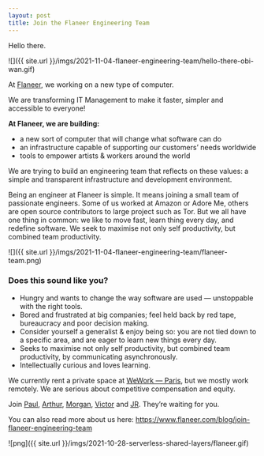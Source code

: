 ```yaml
---
layout: post
title: Join the Flaneer Engineering Team
---
```

<!-- Global site tag (gtag.js) - Google Analytics -->
<script async src="https://www.googletagmanager.com/gtag/js?id=UA-145347384-1"></script>
<script>
  window.dataLayer = window.dataLayer || [];
  function gtag(){dataLayer.push(arguments);}
  gtag('js', new Date());

  gtag('config', 'UA-145347384-1');
</script>

<style TYPE="text/css">
code.has-jax {font: inherit; font-size: 100%; background: inherit; border: inherit;}
</style>
<script type="text/x-mathjax-config">
MathJax.Hub.Config({
    tex2jax: {
        inlineMath: [['$','$'], ['\\(','\\)']],
        skipTags: ['script', 'noscript', 'style', 'textarea', 'pre'] // removed 'code' entry
    }
});
MathJax.Hub.Queue(function() {
    var all = MathJax.Hub.getAllJax(), i;
    for(i = 0; i < all.length; i += 1) {
        all[i].SourceElement().parentNode.className += ' has-jax';
    }
});
</script>
<script type="text/javascript" src="https://cdnjs.cloudflare.com/ajax/libs/mathjax/2.7.4/MathJax.js?config=TeX-AMS_HTML-full"></script>

Hello there.

![]({{ site.url }}/imgs/2021-11-04-flaneer-engineering-team/hello-there-obi-wan.gif)

At [Flaneer](https://www.flaneer.com), we working on a new type of computer.

We are transforming IT Management to make it faster, simpler and accessible to everyone!

**At Flaneer, we are building:**

* a new sort of computer that will change what software can do
* an infrastructure capable of supporting our customers’ needs worldwide
* tools to empower artists & workers around the world
  
We are trying to build an engineering team that reflects on these values: a simple and transparent infrastructure and development environment.

Being an engineer at Flaneer is simple. It means joining a small team of passionate engineers. Some of us worked at Amazon or Adore Me, others are open source contributors to large project such as Tor. But we all have one thing in common: we like to move fast, learn thing every day, and redefine software. We seek to maximise not only self productivity, but combined team productivity.

![]({{ site.url }}/imgs/2021-11-04-flaneer-engineering-team/flaneer-team.png)

### Does this sound like you?

* Hungry and wants to change the way software are used — unstoppable with the right tools.
* Bored and frustrated at big companies; feel held back by red tape, bureaucracy and poor decision making.
* Consider yourself a generalist & enjoy being so: you are not tied down to a specific area, and are eager to learn new things every day.
* Seeks to maximise not only self productivity, but combined team productivity, by communicating asynchronously.
* Intellectually curious and loves learning.‍

We currently rent a private space at [WeWork — Paris](https://www.wework.com/fr-FR/buildings/8-rue-des-pirogues-de-bercy--paris), but we mostly work remotely.
We are serious about competitive compensation and equity.

Join [Paul](https://www.linkedin.com/in/paul-garnier-6b7481149/), [Arthur](https://www.linkedin.com/in/arthur-verrez/), [Morgan](https://www.linkedin.com/in/morganhw/), [Victor](https://www.linkedin.com/in/victor-nepveu/) and [JR](https://www.linkedin.com/in/jean-régis-de-vauplane-bb376946/). They’re waiting for you.

You can also read more about us here: https://www.flaneer.com/blog/join-flaneer-engineering-team

![png]({{ site.url }}/imgs/2021-10-28-serverless-shared-layers/flaneer.gif)
